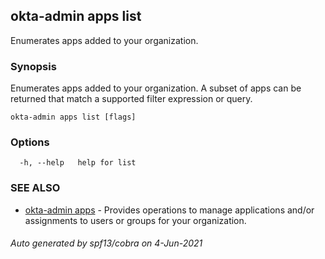 ## okta-admin apps list

Enumerates apps added to your organization.

### Synopsis

Enumerates apps added to your organization. A subset of apps can be returned that match a supported filter expression or query.

```
okta-admin apps list [flags]
```

### Options

```
  -h, --help   help for list
```

### SEE ALSO

* [okta-admin apps](okta-admin_apps.md)	 - Provides operations to manage applications and/or assignments to users or groups for your organization.

###### Auto generated by spf13/cobra on 4-Jun-2021

